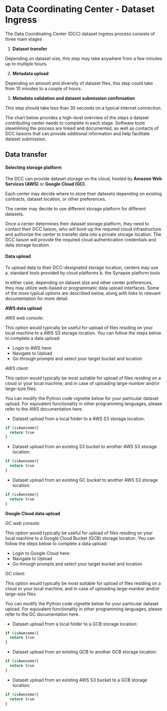 # Data Coordinating Center - Dataset Ingress

The Data Coordinating Center (DCC) dataset ingress process consists of three main stages

1. __Dataset transfer__ 

Depending on dataset size, this step may take anywhere from a few minutes up to multiple hours.

2. __Metadata upload__ 

Depending on amount and diversity of dataset files, this step could take from 10 minutes to a couple of hours.

3. __Metadata validation and dataset submission confirmation__ 

This step should take less than 30 seconds on a typical internet connection.

The chart below provides a high-level overview of the steps a dataset contributing center needs to complete in each stage. Software tools steamlining the process are linked and documented, as well as contacts of DCC liaisons that can provide additional information and help facilitate dataset submission.

## Data transfer

#### Selecting storage platform

The DCC can provide dataset storage on the cloud, hosted by __Amazon Web Services (AWS)__ or __Google Cloud (GC)__. 

Each center may decide where to store their datasets depending on existing contracts, dataset location, or other preferences. 

The center may decide to use different storage platform for different datasets.

Once a center determines their dataset storage platform, they need to contact their DCC liaison, who will boot-up the required cloud infrastructure and authorize the center to transfer data into a private storage location. The DCC liaison will provide the required cloud authentication credentials and data storage location.

#### Data upload

To upload data to their DCC-designated storage location, centers may use 
a. standard tools provided by cloud platforms 
b. the Synapse platform tools 

In either case, depending on dataset size and other center preferences, they may utilize web-based or programmatic data upload interfaces. Some of the more typical options are described below, along with links to relevant documentation for more detail.

__AWS data upload__

_AWS web console_: 

This option would typically be useful for upload of files residing on your local machine to a AWS S3 storage location. You can follow the steps below to complete a data upload:

* Login to AWS here: 
* Navigate to Upload
* Go through prompts and select your target bucket and location

_AWS client_:

This option would typically be most suitable for upload of files residing on a cloud or your local machine; and in case of uploading large-number and/or large-size files.

You can modify the Python code vignette below for your particular dataset upload. For equivalent functionality in other programming languages, please refer to the AWS documentation here. 

* Dataset upload from a local folder to a AWS S3 storage location:

```python
if (isAwesome){
  return true
}
```

* Dataset upload from an existing S3 bucket to another AWS S3 storage location:

```python
if (isAwesome){
  return true
}
```

* Dataset upload from an existing GC bucket to another AWS S3 storage location:

```python
if (isAwesome){
  return true
}
```

__Google Cloud data upload__

_GC web console_: 

This option would typically be useful for upload of files residing on your local machine to a Google Cloud Bucket (GCB) storage location. You can follow the steps below to complete a data upload:

* Login to Google Cloud here: 
* Navigate to Upload
* Go through prompts and select your target bucket and location

_GC client_:

This option would typically be most suitable for upload of files residing on a cloud or your local machine; and in case of uploading large-number and/or large-size files.

You can modify the Python code vignette below for your particular dataset upload. For equivalent functionality in other programming languages, please refer to the GC documentation here. 

* Dataset upload from a local folder to a GCB storage location:

```python
if (isAwesome){
  return true
}
```

* Dataset upload from an existing GCB to another GCB storage location:

```python
if (isAwesome){
  return true
}
```

* Dataset upload from an existing AWS S3 bucket to a GCB storage location:

```python
if (isAwesome){
  return true
}
```








